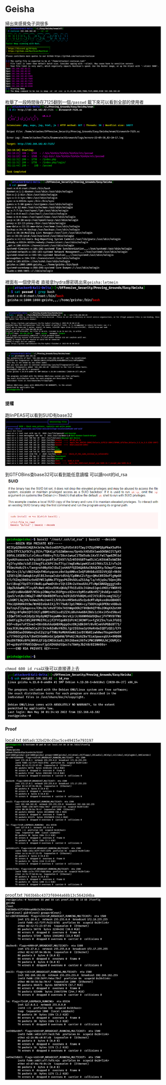 # Geisha

掃出來感覺兔子洞很多
![](images/ZP5ewLL.png)

枚舉了一段時間後在7125翻到一個`/passwd` 載下來可以看到全部的使用者
![](images/iXRojzZ.png)

![](images/s065Vp4.png)

裡面有一個使用者 直接拿hydra爆密碼出來`geisha:letmein`
![](images/f8THy2g.png)

![](images/RcczCeP.png)

![](images/9ZWXHUs.png)

#### 提權

跑linPEAS可以看到SUID有base32
![](images/lWQHdiA.png)

到GTFOBins查base32可以看到能任意讀檔 可以讀root的id_rsa
![](images/Cs779yw.png)

![](images/JNrtEGi.png)

`chmod 600 id_rsa`以後可以直接連上去
![](images/GiCtOPL.png)

#### Proof

local.txt
`005adc32bd20cd3ac5ce49415e793197`
![](images/j49Hrol.png)

proof.txt
`7603b6bc4373f6944a68b13c5642d4ba`
![](images/pWVVig6.png)